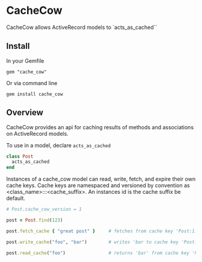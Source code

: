 # CacheCow

CacheCow allows ActiveRecord models to `acts_as_cached``


## Install

In your Gemfile

    gem "cache_cow"

Or via command line

    gem install cache_cow


## Overview

CacheCow provides an api for caching results of methods and associations on ActiveRecord models.

To use in a model, declare `acts_as_cached`

``` ruby
class Post
  acts_as_cached
end
```

Instances of a cache_cow model can read, write, fetch, and expire their own cache keys. Cache keys
are namespaced and versioned by convention as <class_name>:<version>:<id>:<cache_suffix>. An instances
id is the cache suffix be default.

``` ruby
# Post.cache_cow_version = 1

post = Post.find(123)

post.fetch_cache { "great post" }     # fetches from cache key 'Post:1:123', store 'great post' on cache miss

post.write_cache("foo", "bar")        # writes 'bar to cache key 'Post:1:123:foo'

post.read_cache("foo")                # returns 'bar' from cache key 'Post:1:123:foo'
````


